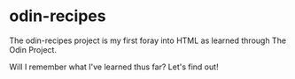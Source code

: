 # odin-recipes

The odin-recipes project is my first foray into HTML as learned through The Odin Project.

Will I remember what I've learned thus far? Let's find out!
